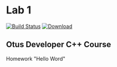 # Lab 1
[![Build Status](https://travis-ci.com/John-Jasper-Doe/Lab1.svg?branch=master)](https://travis-ci.com/John-Jasper-Doe/Lab1)
[ ![Download](https://api.bintray.com/packages/john-jasper-doe/otus-cpp/homeworks/images/download.svg?version=helloworld) ](https://bintray.com/john-jasper-doe/otus-cpp/homeworks/helloworld/link)

## Otus Developer C++ Course

Homework "Hello Word"
